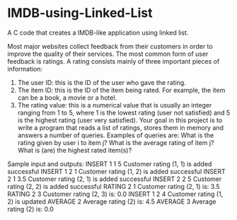 # IMDB-using-Linked-List
A C code that creates a IMDB-like application using linked list.

Most major websites collect feedback from their customers in order to improve the quality of
their services. The most common form of user feedback is ratings.
A rating consists mainly of three important pieces of information:
1. The user ID: this is the ID of the user who gave the rating.
2. The item ID: this is the ID of the item being rated. For example, the item can be a book, a
movie or a hotel.
3. The rating value: this is a numerical value that is usually an integer ranging from 1 to 5, where
1 is the lowest rating (user not satisfied) and 5 is the highest rating (user very satisfied).
Your goal in this project is to write a program that reads a list of ratings, stores them in memory
and answers a number of queries. Examples of queries are: What is the rating given by user i to
item j? What is the average rating of item j? What is (are) the highest rated item(s)?


Sample input and outputs:
INSERT 1 1 5
Customer rating (1, 1) is added successful
INSERT 1 2 1
Customer rating (1, 2) is added successful
INSERT 2 1 3.5
Customer rating (2, 1) is added successful
INSERT 2 2 5
Customer rating (2, 2) is added successful
RATING 2 1
Customer rating (2, 1) is: 3.5
RATING 2 3
Customer rating (2, 3) is: 0.0
INSERT 1 2 4
Customer rating (1, 2) is updated
AVERAGE 2
Average rating (2) is: 4.5
AVERAGE 3
Average rating (2) is: 0.0
